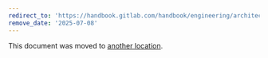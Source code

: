```yaml
---
redirect_to: 'https://handbook.gitlab.com/handbook/engineering/architecture/design-documents/cells/impacted_features/ci-runners/'
remove_date: '2025-07-08'
---
```


This document was moved to [another location](https://handbook.gitlab.com/handbook/engineering/architecture/design-documents/cells/impacted_features/ci-runners/).

<!-- This redirect file can be deleted after <2025-07-08>. -->
<!-- Redirects that point to other docs in the same project expire in three months. -->
<!-- Redirects that point to docs in a different project or site (for example, link is not relative and starts with `https:`) expire in one year. -->
<!-- Before deletion, see: https://docs.gitlab.com/ee/development/documentation/redirects.html -->
